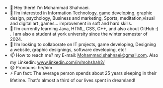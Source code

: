 - 👋 Hey there! I’m Mohammad Shahnaei.
- 👀 I’m interested in Information Technology, game developing, graphic design, psychology, Business and marketing, Sports, meditation,visual and digital art ,games... improvement in soft and hard skills.
- 🌱 I’m currently learning Java, HTML, CSS, C++, and also about GitHub :) . I am also a student at york university since the winter semester of 2024.
- 💞️ I’m looking to collaborate on IT projects, game developing, Designing a website, graphic designings, software developing, etc!
- 📫 How to reach me? my E-mail: Mohammad.shahnaei@gmail.com. Also my Linkedin: www.linkedin.com/in/mohshah2/
- 😄 Pronouns: he/him
- ⚡ Fun fact: The average person spends about 25 years sleeping in their lifetime. That's almost a third of our lives spent in dreamland!

<!---
MSH-trojan/MSH-trojan is a ✨ special ✨ repository because its `README.md` (this file) appears on your GitHub profile.
You can click the Preview link to take a look at your changes.
--->
